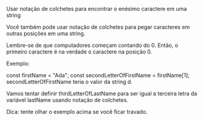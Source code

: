 Usar notação de colchetes para encontrar o enésimo caractere em uma string

Você também pode usar notação de colchetes para pegar caracteres em outras posições em uma string.

Lembre-se de que computadores começam contando do 0. Então, o primeiro caractere é na verdade o caractere na posição 0.

Exemplo:

const firstName = "Ada";
const secondLetterOfFirstName = firstName[1];
secondLetterOfFirstName teria o valor da string d.

Vamos tentar definir thirdLetterOfLastName para ser igual a terceira letra da variável lastName usando notação de colchetes.

Dica: tente olhar o exemplo acima se você ficar travado.